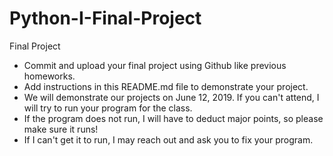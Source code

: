 # Python-I-Final-Project
Final Project

* Commit and upload your final project using Github like previous homeworks. 
* Add instructions in this README.md file to demonstrate your project.
* We will demonstrate our projects on June 12, 2019. If you can't attend, I will try to run your program for the class.
* If the program does not run, I will have to deduct major points, so please make sure it runs!
* If I can't get it to run, I may reach out and ask you to fix your program. 
